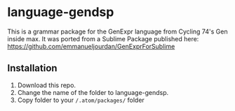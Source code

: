 # language-gendsp

This is a grammar package for the GenExpr language from Cycling 74's Gen inside max. It was ported from a Sublime Package published here: https://github.com/emmanueljourdan/GenExprForSublime

## Installation

1. Download this repo. 
2. Change the name of the folder to language-gendsp.
3. Copy folder to your `/.atom/packages/` folder 
